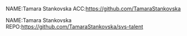 NAME:Tamara Stankovska  ACC:https://github.com/TamaraStankovska 

NAME:Tamara Stankovska  REPO:https://github.com/TamaraStankovska/svs-talent

